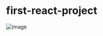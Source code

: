 # first-react-project

![image](https://github.com/iren-salazar/first-react-project/assets/93907053/afbbf056-bab9-427f-abc1-13bad1b748bb)
